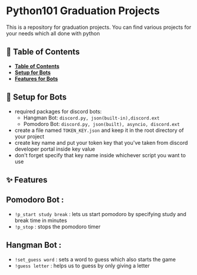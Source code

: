 # Python101 Graduation Projects
This is a repository for graduation projects. You can find various projects for your needs which all done with python

:triangular_flag_on_post: Table of Contents
-----
* [<b>Table of Contents</b>](https://github.com/omer-ayhan/Python101-Graduation-Projects#triangular_flag_on_post-table-of-contents)
* [<b>Setup for Bots</b>](https://github.com/omer-ayhan/Python101-Graduation-Projects#robot-setup-for-bots)
* [<b>Features for Bots</b>](https://github.com/omer-ayhan/Python101-Graduation-Projects#sparkles-features)

:robot: Setup for Bots
----
* required packages for discord bots:
  * Hangman Bot: `discord.py, json(built-in),discord.ext`
  * Pomodoro Bot: `discord.py, json(built), asyncio, discord.ext`
* create a file named `TOKEN_KEY.json` and keep it in the root directory of your project
* create key name and put your token key that you've taken from discord developer portal inside key value
* don't forget specify that key name inside whichever script you want to use

:sparkles: Features
----
## Pomodoro Bot :
* `!p_start study break` : lets us start pomodoro by specifying study and break time in minutes
*  `!p_stop` : stops the pomodoro timer
## Hangman Bot :
* `!set_guess word` : sets a word to guess which also starts the game
* `!guess letter` : helps us to guess by only giving a letter 
